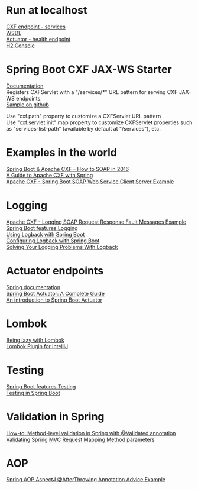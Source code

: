 # Run at localhost
[CXF endpoint - services](http://localhost:8080/services)   
[WSDL](http://localhost:8080/services/hello?wsdl)    
[Actuator - health endpoint](http://localhost:8080/health)  
[H2 Console](http://localhost:8080/h2-consolehttp://localhost:8080/h2-console)


# Spring Boot CXF JAX-WS Starter
[Documentation](https://cxf.apache.org/docs/springboot.html)     
Registers CXFServlet with a  "/services/*" URL pattern for serving CXF JAX-WS endpoints.    
[Sample on github](https://github.com/apache/cxf/tree/master/distribution/src/main/release/samples/jaxws_spring_boot)  

Use "cxf.path" property to customize a CXFServlet URL pattern  
Use "cxf.servlet.init" map property to customize CXFServlet properties such as "services-list-path" (available by default at  "/services"), etc.

# Examples in the world
[Spring Boot & Apache CXF – How to SOAP in 2016](https://blog.codecentric.de/en/2016/02/spring-boot-apache-cxf/)    
[A Guide to Apache CXF with Spring](http://www.baeldung.com/apache-cxf-with-spring)  
[Apache CXF - Spring Boot SOAP Web Service Client Server Example](https://www.codenotfound.com/apache-cxf-spring-boot-soap-web-service-client-server-example.html)  

# Logging
[Apache CXF - Logging SOAP Request Response Fault Messages Example](https://www.codenotfound.com/apache-cxf-logging-soap-request-response-fault-messages-example.html)  
[Spring Boot features Logging](https://docs.spring.io/spring-boot/docs/current/reference/html/boot-features-logging.html)      
[Using Logback with Spring Boot](https://springframework.guru/using-logback-spring-boot/)  
[Configuring Logback with Spring Boot](https://lankydanblog.com/2017/08/31/configuring-logback-with-spring-boot/)  
[Solving Your Logging Problems With Logback](https://dzone.com/articles/solving-your-logging-problems-with-logback)  


# Actuator endpoints
[Spring documentation](https://docs.spring.io/spring-boot/docs/current/reference/html/production-ready-endpoints.html)  
[Spring Boot Actuator: A Complete Guide](https://dzone.com/articles/spring-boot-actuator-a-complete-guide)  
[An introduction to Spring Boot Actuator](https://aboullaite.me/an-introduction-to-spring-boot-actuator/)  

# Lombok
[Being lazy with Lombok](https://lankydanblog.com/2017/04/29/being-lazy-with-lombok/)  
[Lombok Plugin for IntelliJ](https://plugins.jetbrains.com/plugin/6317-lombok-plugin)

# Testing
[Spring Boot features Testing](https://docs.spring.io/spring-boot/docs/current/reference/html/boot-features-testing.html)  
[Testing in Spring Boot](http://www.baeldung.com/spring-boot-testing)  

# Validation in Spring
[How-to: Method-level validation in Spring with @Validated annotation](http://blog.codeleak.pl/2012/03/how-to-method-level-validation-in.html)  
[Validating Spring MVC Request Mapping Method parameters](https://raymondhlee.wordpress.com/tag/methodvalidationpostprocessor/)    

# AOP
[Spring AOP AspectJ @AfterThrowing Annotation Advice Example](https://www.dineshonjava.com/spring-aop-aspectj-after-throwing-annotation-advice-example/)  